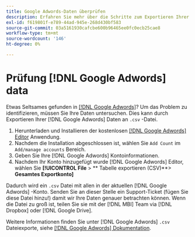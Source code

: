 ```yaml
---
title: Google Adwords-Daten überprüfen
description: Erfahren Sie mehr über die Schritte zum Exportieren Ihrer Google Adwords-Daten.
exl-id: f619801f-e789-44ad-945e-268d430bf583
source-git-commit: 03a5161930cafcbe600b96465ee0fc0ecb25cae8
workflow-type: tm+mt
source-wordcount: '146'
ht-degree: 0%

---
```


# Prüfung [!DNL Google Adwords] data

Etwas Seltsames gefunden in [[!DNL Google Adwords]](../integrations/google-adwords.md)? Um das Problem zu identifizieren, müssen Sie Ihre Daten untersuchen. Dies kann durch Exportieren Ihrer [!DNL Google Adwords] Daten an `.csv` -Datei.

1. Herunterladen und Installieren der kostenlosen [[!DNL Google Adwords] Editor](https://ads.google.com/home/tools/ads-editor/) Anwendung.
1. Nachdem die Installation abgeschlossen ist, wählen Sie `Add Count` im `Add/manage accounts` Bereich.
1. Geben Sie Ihre [!DNL Google Adwords] Kontoinformationen.
1. Nachdem Ihr Konto hinzugefügt wurde [!DNL Google Adwords] Editor, wählen Sie **[!UICONTROL File** > ** Tabelle exportieren (CSV)**> **Gesamtes Exportkonto]**

Dadurch wird ein `.csv` Datei mit allen in der aktuellen [!DNL Google Adwords] -Konto. Senden Sie an dieser Stelle ein Support-Ticket (fügen Sie diese Datei hinzu!) damit wir Ihre Daten genauer betrachten können. Wenn die Datei zu groß ist, teilen Sie sie mit der [!DNL MBI] Team via [!DNL Dropbox] oder [!DNL Google Drive].

Weitere Informationen finden Sie unter [!DNL Google Adwords] `.csv` Dateiexporte, siehe [[!DNL Google Adwords] Dokumentation](https://support.google.com/adwords/editor/answer/38657?hl=en).
